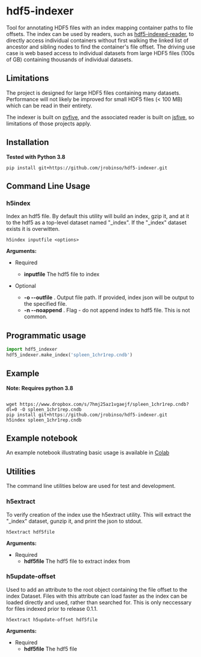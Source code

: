 # hdf5-indexer

Tool for annotating HDF5 files with an index  mapping container paths to file offsets.   The index can be used by 
readers, such as [hdf5-indexed-reader](https://github.com/jrobinso/hdf5-indexed-reader), to directly access individual 
containers without first walking the linked list of ancestor and sibling nodes to find the container's file offset. 
The  driving use case is web based access to individual datasets from large HDF5 files (100s of GB) containing
thousands of individual datasets.  

## Limitations

The project is designed for large HDF5 files containing many datasets.  Performance will not likely be improved
for small HDF5 files  (< 100 MB) which can be read in their entirety.

The indexer is built on [pyfive](https://github.com/jjhelmus/pyfive), and the associated reader is 
built on [jsfive](https://github.com/usnistgov/jsfive), so limitations of those projects apply.  


## Installation

**Tested with Python 3.8**

```
pip install git+https://github.com/jrobinso/hdf5-indexer.git
```


## Command Line Usage

### h5index

Index an hdf5 file.  By default this utility will build an index, gzip it, and at it to the hdf5 as a top-level
dataset named "_index".   If the "_index" dataset exists it is overwitten.

```commandline
h5index inputfile <options>
```

**Arguments:**

* Required
    * __inputfile__   The hdf5 file to index
 
* Optional
    * __-o --outfile__ .  Output file path.  If provided, index json will be output to the specified file.  
    * __-n --noappend__ .  Flag - do not append index to hdf5 file.  This is not common.


## Programmatic usage

```python
import hdf5_indexer
hdf5_indexer.make_index('spleen_1chr1rep.cndb')
```

## Example

**Note: Requires python 3.8**

```commandline

wget https://www.dropbox.com/s/7hmj25az1vgaejf/spleen_1chr1rep.cndb?dl=0 -O spleen_1chr1rep.cndb
pip install git+https://github.com/jrobinso/hdf5-indexer.git
h5index spleen_1chr1rep.cndb

```

## Example notebook

An example notebook illustrating basic usage is available in [Colab](https://colab.research.google.com/drive/1zZwt8U8mYgAo3ewWZvF6CIpjL1OENNoO?usp=sharing)


## Utilities

The command line utilities below are used for test and development. 


### h5extract

To verify creation of the index use the h5extract utility.  This will extract the "_index" dataset, gunzip it, and 
print the json to stdout.  

```commandline
h5extract hdf5file
```
**Arguments:**

* Required
  * __hdf5file__   The hdf5 file to extract index from

### h5update-offset

Used to add an attribute to the root object containing the file offset to the index Dataset.   Files with this attribute can load faster as the index can be loaded directly and used, rather than searched for.   This is  only neccessary for files indexed prior to release 0.1.1. 

```commandline
h5extract h5update-offset hdf5file
```
**Arguments:**

* Required
  * __hdf5file__   The hdf5 file






